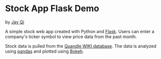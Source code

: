 # Stock App Flask Demo  
by [Jay Qi](https:jayqi.com)

A simple stock web app created with Python and [Flask](http://flask.pocoo.org/). Users can enter a company's ticker symbol to view price data from the past month.

Stock data is pulled from the [Quandle WIKI database](https://www.quandl.com/data/WIKI). The data is analyzed using [pandas](http://pandas.pydata.org/) and plotted using [Bokeh](http://bokeh.pydata.org/en/latest/).
